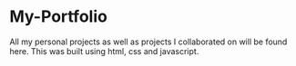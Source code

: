# My-Portfolio
All my personal projects as well as projects I collaborated on will be found here.
This was built using html, css and javascript.
